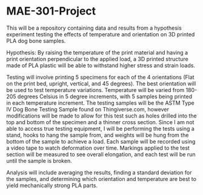 # MAE-301-Project
This will be a repository containing data and results from a hypothesis experiment testing the effects of temperature and orientation on 3D printed PLA dog bone samples.

Hypothesis: By raising the temperature of the print material and having a print orientation perpendicular to the applied load, a 3D printed structure made of PLA plastic will be able to withstand higher stress and strain loads.

Testing will involve printing 5 specimens for each of the 4 orientations (Flat on the print bed, upright, vertical, and 45 degrees). The best orientation will be used to test temperature variations. Temperature will be varied from 180-205 degrees Celsius in 5 degree increments, with 5 samples being printed in each temperature increment. The testing samples will be the ASTM Type IV Dog Bone Testing Sample found on Thingiverse.com, however modifications will be made to allow for this test such as holes drilled into the top and bottom of the specimen and a thinner cross section. Since I am not able to access true testing equipment, I will be performing the tests using a stand, hooks to hang the sample from, and weights will be hung from the bottom of the sample to achieve a load. Each sample will be recorded using a video tape to watch deformation over time. Markings applied to the test section will be measured to see overall elongation, and each test will be run until the sample is broken.

Analysis will include averaging the results, finding a standard deviation for the samples, and determining which orientation and temperature are best to yield mechanically strong PLA parts.
